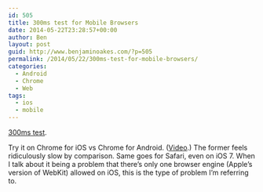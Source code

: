 ```yaml
---
id: 505
title: 300ms test for Mobile Browsers
date: 2014-05-22T23:28:57+00:00
author: Ben
layout: post
guid: http://www.benjaminoakes.com/?p=505
permalink: /2014/05/22/300ms-test-for-mobile-browsers/
categories:
  - Android
  - Chrome
  - Web
tags:
  - ios
  - mobile
---
```

[300ms test](http://jsbin.com/ONuQiZu/4/quiet).

Try it on Chrome for iOS vs Chrome for Android. ([Video](http://youtube.com/watch?v=AjUpiwvIa5A).) The former feels ridiculously slow by comparison. Same goes for Safari, even on iOS 7. When I talk about it being a problem that there&#8217;s only one browser engine (Apple&#8217;s version of WebKit) allowed on iOS, this is the type of problem I&#8217;m referring to.